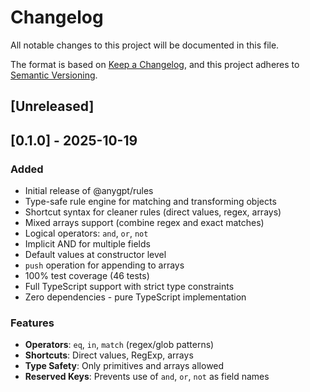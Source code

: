 # Changelog

All notable changes to this project will be documented in this file.

The format is based on [Keep a Changelog](https://keepachangelog.com/en/1.0.0/),
and this project adheres to [Semantic Versioning](https://semver.org/spec/v2.0.0.html).

## [Unreleased]

## [0.1.0] - 2025-10-19

### Added
- Initial release of @anygpt/rules
- Type-safe rule engine for matching and transforming objects
- Shortcut syntax for cleaner rules (direct values, regex, arrays)
- Mixed arrays support (combine regex and exact matches)
- Logical operators: `and`, `or`, `not`
- Implicit AND for multiple fields
- Default values at constructor level
- `push` operation for appending to arrays
- 100% test coverage (46 tests)
- Full TypeScript support with strict type constraints
- Zero dependencies - pure TypeScript implementation

### Features
- **Operators**: `eq`, `in`, `match` (regex/glob patterns)
- **Shortcuts**: Direct values, RegExp, arrays
- **Type Safety**: Only primitives and arrays allowed
- **Reserved Keys**: Prevents use of `and`, `or`, `not` as field names
